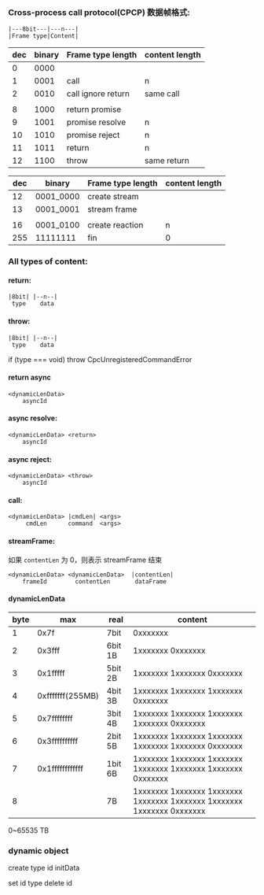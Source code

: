 ### Cross-process call protocol(CPCP) 数据帧格式:

```
|---8bit---|---n---|
|Frame type|Content|
```

| dec | binary | Frame type length  | content length |
| --- | ------ | ------------------ | -------------- |
| 0   | 0000   |                    |                |
| 1   | 0001   | call               | n              |
| 2   | 0010   | call ignore return | same call      |
|     |        |                    |                |
| 8   | 1000   | return promise     |                |
| 9   | 1001   | promise resolve    | n              |
| 10  | 1010   | promise reject     | n              |
| 11  | 1011   | return             | n              |
| 12  | 1100   | throw              | same return    |

| dec | binary    | Frame type length | content length |
| --- | --------- | ----------------- | -------------- |
| 12  | 0001_0000 | create stream     |                |
| 13  | 0001_0001 | stream frame      |                |
|     |           |                   |                |
| 16  | 0001_0100 | create reaction   | n              |
| 255 | 11111111  | fin               | 0              |

### All types of content:

#### return:

```
|8bit| |--n--|
 type    data
```

#### throw:

```
|8bit| |--n--|
 type    data
```

if (type === void) throw CpcUnregisteredCommandError

#### return async

```
<dynamicLenData>
    asyncId
```

#### async resolve:

```
<dynamicLenData> <return>
    asyncId
```

#### async reject:

```
<dynamicLenData> <throw>
    asyncId
```

#### call:

```
<dynamicLenData> |cmdLen| <args>
     cmdLen      command  <args>
```

#### streamFrame:

如果 `contentLen` 为 0，则表示 streamFrame 结束

```
<dynamicLenData> <dynamicLenData>  |contentLen|
    frameId        contentLen       dataFrame
```

#### dynamicLenData

| byte | max              | real    | content                                                                 |
| ---- | ---------------- | ------- | ----------------------------------------------------------------------- |
| 1    | 0x7f             | 7bit    | 0xxxxxxx                                                                |
| 2    | 0x3fff           | 6bit 1B | 1xxxxxxx 0xxxxxxx                                                       |
| 3    | 0x1fffff         | 5bit 2B | 1xxxxxxx 1xxxxxxx 0xxxxxxx                                              |
| 4    | 0xfffffff(255MB) | 4bit 3B | 1xxxxxxx 1xxxxxxx 1xxxxxxx 0xxxxxxx                                     |
| 5    | 0x7ffffffff      | 3bit 4B | 1xxxxxxx 1xxxxxxx 1xxxxxxx 1xxxxxxx 0xxxxxxx                            |
| 6    | 0x3ffffffffff    | 2bit 5B | 1xxxxxxx 1xxxxxxx 1xxxxxxx 1xxxxxxx 1xxxxxxx 0xxxxxxx                   |
| 7    | 0x1ffffffffffff  | 1bit 6B | 1xxxxxxx 1xxxxxxx 1xxxxxxx 1xxxxxxx 1xxxxxxx 1xxxxxxx 0xxxxxxx          |
| 8    |                  | 7B      | 1xxxxxxx 1xxxxxxx 1xxxxxxx 1xxxxxxx 1xxxxxxx 1xxxxxxx 1xxxxxxx 0xxxxxxx |

0~65535 TB

### dynamic object

create type id initData

set id type
delete id
